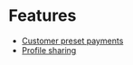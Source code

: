 <!-- START_METADATA
---
title: Features
pagination_prev: APIs/epayment-api/getting-started
pagination_next: Null
sidebar_label: Features
sidebar_position: 40
---
END_METADATA -->

# Features

* [Customer preset payments](customer-present-payments.md)
* [Profile sharing](profile-sharing.md)
